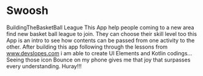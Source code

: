 # Swoosh
BuildingTheBasketBall League
This App help people coming to a new area find new basket ball league to join.
They can choose their skill level too
this App is an intro to see how contents can be passed from one activity to the other.
After building this app following through the lessons from www.devslopes.com i am able to create UI Elements and Kotlin codings...
Seeing those icon Bounce on my phone gives me that joy that surpasses every understanding. Huray!!!
